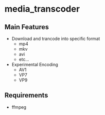 # media_transcoder

## Main Features
* Download and trancode into specific format
    * mp4
    * mkv
    * avi
    * etc...
* Experimental Encoding
    * AV1
    * VP7
    * VP9

## Requirements
* ffmpeg